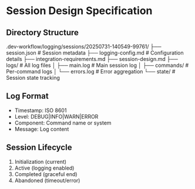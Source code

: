 # Session Design Specification

## Directory Structure
.dev-workflow/logging/sessions/20250731-140549-99761/
├── session.json          # Session metadata
├── logging-config.md     # Configuration details
├── integration-requirements.md
├── session-design.md
├── logs/                 # All log files
│   ├── main.log         # Main session log
│   ├── commands/        # Per-command logs
│   └── errors.log       # Error aggregation
└── state/               # Session state tracking

## Log Format
- Timestamp: ISO 8601
- Level: DEBUG|INFO|WARN|ERROR
- Component: Command name or system
- Message: Log content

## Session Lifecycle
1. Initialization (current)
2. Active (logging enabled)
3. Completed (graceful end)
4. Abandoned (timeout/error)
